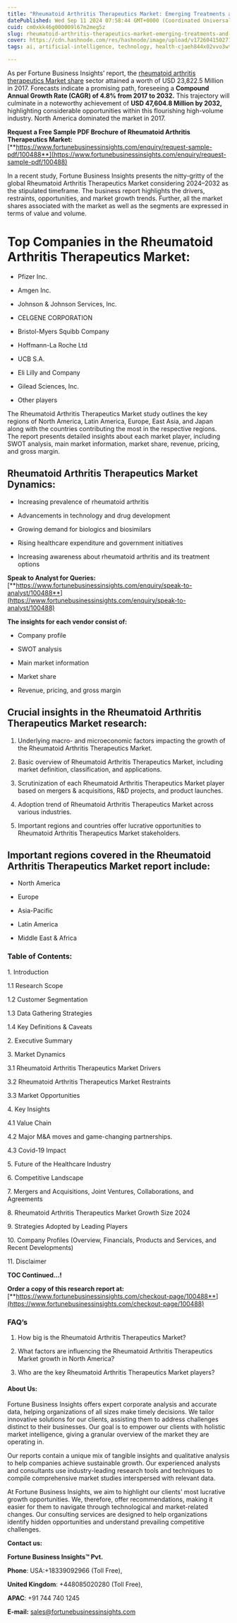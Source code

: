 ```yaml
---
title: "Rheumatoid Arthritis Therapeutics Market: Emerging Treatments and Market Growth"
datePublished: Wed Sep 11 2024 07:58:44 GMT+0000 (Coordinated Universal Time)
cuid: cm0xkk46g000009l67m2meg5z
slug: rheumatoid-arthritis-therapeutics-market-emerging-treatments-and-market-growth
cover: https://cdn.hashnode.com/res/hashnode/image/upload/v1726041502715/8a022e42-494f-4a38-b4bb-718e790b2125.png
tags: ai, artificial-intelligence, technology, health-cjaeh844x02vvo3wtj5r2s75q, healthcare

---
```


As per Fortune Business Insights’ report, the [rheumatoid arthritis therapeutics Market share](https://www.fortunebusinessinsights.com/industry-reports/rheumatoid-arthritis-therapeutics-market-100488) sector attained a worth of USD 23,822.5 Million in 2017. Forecasts indicate a promising path, foreseeing a **Compound Annual Growth Rate (CAGR) of 4.8% from 2017 to 2032.** This trajectory will culminate in a noteworthy achievement of **USD 47,604.8 Million by 2032,** highlighting considerable opportunities within this flourishing high-volume industry. North America dominated the market in 2017.

**Request a Free Sample PDF Brochure of Rheumatoid Arthritis Therapeutics Market:** [**https://www.fortunebusinessinsights.com/enquiry/request-sample-pdf/100488**](https://www.fortunebusinessinsights.com/enquiry/request-sample-pdf/100488)

In a recent study, Fortune Business Insights presents the nitty-gritty of the global Rheumatoid Arthritis Therapeutics Market considering 2024–2032 as the stipulated timeframe. The business report highlights the drivers, restraints, opportunities, and market growth trends. Further, all the market shares associated with the market as well as the segments are expressed in terms of value and volume.

# **Top Companies in the Rheumatoid Arthritis Therapeutics Market:**

* Pfizer Inc.
    
* Amgen Inc.
    
* Johnson & Johnson Services, Inc.
    
* CELGENE CORPORATION
    
* Bristol-Myers Squibb Company
    
* Hoffmann-La Roche Ltd
    
* UCB S.A.
    
* Eli Lilly and Company
    
* Gilead Sciences, Inc.
    
* Other players
    

The Rheumatoid Arthritis Therapeutics Market study outlines the key regions of North America, Latin America, Europe, East Asia, and Japan along with the countries contributing the most in the respective regions. The report presents detailed insights about each market player, including SWOT analysis, main market information, market share, revenue, pricing, and gross margin.

## Rheumatoid Arthritis Therapeutics Market **Dynamics**:

* Increasing prevalence of rheumatoid arthritis
    
* Advancements in technology and drug development
    
* Growing demand for biologics and biosimilars
    
* Rising healthcare expenditure and government initiatives
    
* Increasing awareness about rheumatoid arthritis and its treatment options
    

**Speak to Analyst for Queries:** [**https://www.fortunebusinessinsights.com/enquiry/speak-to-analyst/100488**](https://www.fortunebusinessinsights.com/enquiry/speak-to-analyst/100488)

**The insights for each vendor consist of:**

* Company profile
    
* SWOT analysis
    
* Main market information
    
* Market share
    
* Revenue, pricing, and gross margin
    

## **Crucial insights in the Rheumatoid Arthritis Therapeutics Market research:**

1. Underlying macro- and microeconomic factors impacting the growth of the Rheumatoid Arthritis Therapeutics Market.
    
2. Basic overview of Rheumatoid Arthritis Therapeutics Market, including market definition, classification, and applications.
    
3. Scrutinization of each Rheumatoid Arthritis Therapeutics Market player based on mergers & acquisitions, R&D projects, and product launches.
    
4. Adoption trend of Rheumatoid Arthritis Therapeutics Market across various industries.
    
5. Important regions and countries offer lucrative opportunities to Rheumatoid Arthritis Therapeutics Market stakeholders.
    

## **Important regions covered in the Rheumatoid Arthritis Therapeutics Market report include:**

* North America
    
* Europe
    
* Asia-Pacific
    
* Latin America
    
* Middle East & Africa
    

### **Table of Contents:**

1\. Introduction

1.1 Research Scope

1.2 Customer Segmentation

1.3 Data Gathering Strategies

1.4 Key Definitions & Caveats

2\. Executive Summary

3\. Market Dynamics

3.1 Rheumatoid Arthritis Therapeutics Market Drivers

3.2 Rheumatoid Arthritis Therapeutics Market Restraints

3.3 Market Opportunities

4\. Key Insights

4.1 Value Chain

4.2 Major M&A moves and game-changing partnerships.

4.3 Covid-19 Impact

5\. Future of the Healthcare Industry

6\. Competitive Landscape

7\. Mergers and Acquisitions, Joint Ventures, Collaborations, and Agreements

8\. Rheumatoid Arthritis Therapeutics Market Growth Size 2024

9\. Strategies Adopted by Leading Players

10\. Company Profiles (Overview, Financials, Products and Services, and Recent Developments)

11\. Disclaimer

**TOC Continued…!**

**Order a copy of this research report at:** [**https://www.fortunebusinessinsights.com/checkout-page/100488**](https://www.fortunebusinessinsights.com/checkout-page/100488)

### **FAQ’s**

1. How big is the Rheumatoid Arthritis Therapeutics Market?
    
2. What factors are influencing the Rheumatoid Arthritis Therapeutics Market growth in North America?
    
3. Who are the key Rheumatoid Arthritis Therapeutics Market players?
    

#### **About Us:**

Fortune Business Insights offers expert corporate analysis and accurate data, helping organizations of all sizes make timely decisions. We tailor innovative solutions for our clients, assisting them to address challenges distinct to their businesses. Our goal is to empower our clients with holistic market intelligence, giving a granular overview of the market they are operating in.

Our reports contain a unique mix of tangible insights and qualitative analysis to help companies achieve sustainable growth. Our experienced analysts and consultants use industry-leading research tools and techniques to compile comprehensive market studies interspersed with relevant data.

At Fortune Business Insights, we aim to highlight our clients' most lucrative growth opportunities. We, therefore, offer recommendations, making it easier for them to navigate through technological and market-related changes. Our consulting services are designed to help organizations identify hidden opportunities and understand prevailing competitive challenges.

**Contact us:**

**Fortune Business Insights™ Pvt.**

**Phone**: USA:+18339092966 (Toll Free),

**United Kingdom**: +448085020280 (Toll Free),

**APAC**: +91 744 740 1245

**E-mail:** [sales@fortunebusinessinsights.com](mailto:sales@fortunebusinessinsights.com)